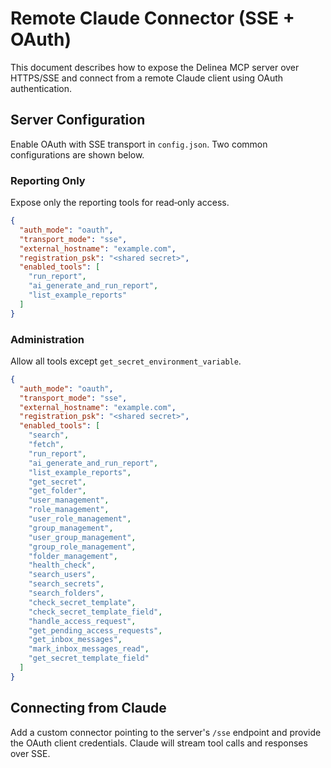 # Remote Claude Connector (SSE + OAuth)

This document describes how to expose the Delinea MCP server over HTTPS/SSE and connect from a remote Claude client using OAuth authentication.

## Server Configuration

Enable OAuth with SSE transport in `config.json`.
Two common configurations are shown below.

### Reporting Only

Expose only the reporting tools for read‑only access.

```json
{
  "auth_mode": "oauth",
  "transport_mode": "sse",
  "external_hostname": "example.com",
  "registration_psk": "<shared secret>",
  "enabled_tools": [
    "run_report",
    "ai_generate_and_run_report",
    "list_example_reports"
  ]
}
```

### Administration

Allow all tools except `get_secret_environment_variable`.

```json
{
  "auth_mode": "oauth",
  "transport_mode": "sse",
  "external_hostname": "example.com",
  "registration_psk": "<shared secret>",
  "enabled_tools": [
    "search",
    "fetch",
    "run_report",
    "ai_generate_and_run_report",
    "list_example_reports",
    "get_secret",
    "get_folder",
    "user_management",
    "role_management",
    "user_role_management",
    "group_management",
    "user_group_management",
    "group_role_management",
    "folder_management",
    "health_check",
    "search_users",
    "search_secrets",
    "search_folders",
    "check_secret_template",
    "check_secret_template_field",
    "handle_access_request",
    "get_pending_access_requests",
    "get_inbox_messages",
    "mark_inbox_messages_read",
    "get_secret_template_field"
  ]
}
```

## Connecting from Claude

Add a custom connector pointing to the server's `/sse` endpoint and provide the OAuth client credentials.
Claude will stream tool calls and responses over SSE.

<!-- TODO: Screenshot of Claude remote connector configuration -->
